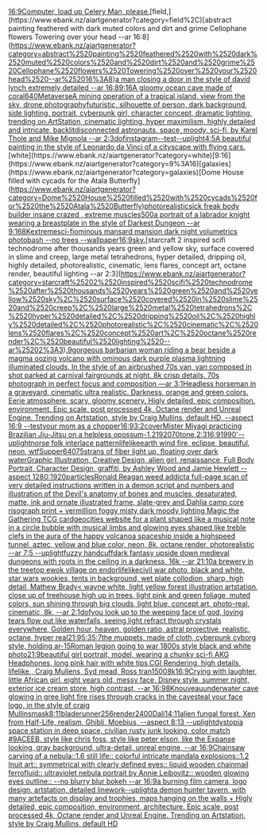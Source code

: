 [16:9](https://www.ebank.nz/aiartgenerator?category=16%3A9)[Computer, load up Celery Man, please.](https://www.ebank.nz/aiartgenerator?category=Computer%2C%2520load%2520up%2520Celery%2520Man%2C%2520please.)[field,](https://www.ebank.nz/aiartgenerator?category=field%2C)[abstract painting feathered with dark muted colors and dirt and grime Cellophane flowers Towering over your head --ar 16:8](https://www.ebank.nz/aiartgenerator?category=abstract%2520painting%2520feathered%2520with%2520dark%2520muted%2520colors%2520and%2520dirt%2520and%2520grime%2520Cellophane%2520flowers%2520Towering%2520over%2520your%2520head%2520--ar%252016%3A8)[a man closing a door in the style of david lynch extremely detailed --ar 16:8](https://www.ebank.nz/aiartgenerator?category=a%2520man%2520closing%2520a%2520door%2520in%2520the%2520style%2520of%2520david%2520lynch%2520extremely%2520detailed%2520--ar%252016%3A8)[9:16](https://www.ebank.nz/aiartgenerator?category=9%3A16)[A gloomy ocean cave made of coral](https://www.ebank.nz/aiartgenerator?category=A%2520gloomy%2520ocean%2520cave%2520made%2520of%2520coral)[640](https://www.ebank.nz/aiartgenerator?category=640)[Metaverse](https://www.ebank.nz/aiartgenerator?category=Metaverse)[A mining operation of a trapical island, view from the sky, drone photography](https://www.ebank.nz/aiartgenerator?category=A%2520mining%2520operation%2520of%2520a%2520trapical%2520island%2C%2520view%2520from%2520the%2520sky%2C%2520drone%2520photography)[futuristic, silhouette of person, dark background, side lighting, portrait, cyberpunk girl, character concept, dramatic lighting, trending on ArtStation, cinematic lighting, hyper maximilism, highly detailed and intricate, backlit](https://www.ebank.nz/aiartgenerator?category=futuristic%2C%2520silhouette%2520of%2520person%2C%2520dark%2520background%2C%2520side%2520lighting%2C%2520portrait%2C%2520cyberpunk%2520girl%2C%2520character%2520concept%2C%2520dramatic%2520lighting%2C%2520trending%2520on%2520ArtStation%2C%2520cinematic%2520lighting%2C%2520hyper%2520maximilism%2C%2520highly%2520detailed%2520and%2520intricate%2C%2520backlit)[disconnected astronauts, space, moody, sci-fi, by Karel Thole and Mike Mignola --ar 2:3](https://www.ebank.nz/aiartgenerator?category=disconnected%2520astronauts%2C%2520space%2C%2520moody%2C%2520sci-fi%2C%2520by%2520Karel%2520Thole%2520and%2520Mike%2520Mignola%2520--ar%25202%3A3)[dof](https://www.ebank.nz/aiartgenerator?category=dof)[instagram](https://www.ebank.nz/aiartgenerator?category=instagram)[--test](https://www.ebank.nz/aiartgenerator?category=--test)[--uplight](https://www.ebank.nz/aiartgenerator?category=--uplight)[4:5](https://www.ebank.nz/aiartgenerator?category=4%3A5)[A beautiful painting in the style of Leonardo da Vinci of a cityscape with flying cars.](https://www.ebank.nz/aiartgenerator?category=A%2520beautiful%2520painting%2520in%2520the%2520style%2520of%2520Leonardo%2520da%2520Vinci%2520of%2520a%2520cityscape%2520with%2520flying%2520cars.)[white](https://www.ebank.nz/aiartgenerator?category=white)[9:16](https://www.ebank.nz/aiartgenerator?category=9%3A16)[galaxies](https://www.ebank.nz/aiartgenerator?category=galaxies)[Dome House filled with cycads for the Atala Butterfly](https://www.ebank.nz/aiartgenerator?category=Dome%2520House%2520filled%2520with%2520cycads%2520for%2520the%2520Atala%2520Butterfly)[photorealistic](https://www.ebank.nz/aiartgenerator?category=photorealistic)[sick freak body builder insane crazed , extreme muscles](https://www.ebank.nz/aiartgenerator?category=sick%2520freak%2520body%2520builder%2520insane%2520crazed%2520%2C%2520extreme%2520muscles)[500](https://www.ebank.nz/aiartgenerator?category=500)[a portrait of a labrador knight wearing a breastplate in the style of Darkest Dungeon --ar 9:16](https://www.ebank.nz/aiartgenerator?category=a%2520portrait%2520of%2520a%2520labrador%2520knight%2520wearing%2520a%2520breastplate%2520in%2520the%2520style%2520of%2520Darkest%2520Dungeon%2520--ar%25209%3A16)[8K](https://www.ebank.nz/aiartgenerator?category=8K)[extreme](https://www.ebank.nz/aiartgenerator?category=extreme)[sci-fi](https://www.ebank.nz/aiartgenerator?category=sci-fi)[ominous mansard mansion dark night volumetrics photobash --no trees --wallpaper](https://www.ebank.nz/aiartgenerator?category=ominous%2520mansard%2520mansion%2520dark%2520night%2520volumetrics%2520photobash%2520--no%2520trees%2520--wallpaper)[16:9](https://www.ebank.nz/aiartgenerator?category=16%3A9)[sky.](https://www.ebank.nz/aiartgenerator?category=sky.)[starcraft 2 inspired scifi technodrome after thousands years green and yellow sky, surface covered in slime and creep, large metal tetrahedrons, hyper detailed, dripping oil, highly detailed, photorealistic, cinematic, lens flares, concept art, octane render, beautiful lighting --ar 2:3](https://www.ebank.nz/aiartgenerator?category=starcraft%25202%2520inspired%2520scifi%2520technodrome%2520after%2520thousands%2520years%2520green%2520and%2520yellow%2520sky%2C%2520surface%2520covered%2520in%2520slime%2520and%2520creep%2C%2520large%2520metal%2520tetrahedrons%2C%2520hyper%2520detailed%2C%2520dripping%2520oil%2C%2520highly%2520detailed%2C%2520photorealistic%2C%2520cinematic%2C%2520lens%2520flares%2C%2520concept%2520art%2C%2520octane%2520render%2C%2520beautiful%2520lighting%2520--ar%25202%3A3)[.9](https://www.ebank.nz/aiartgenerator?category=.9)[gorgeous barbarian woman riding a bear beside a magma oozing volcano with ominous dark purple plasma lightning illuminated clouds. In the style of an airbrushed 70s van, van composed in shot parked at carnival fairgrounds at night. 8k crisp details, 70s photograph in perfect focus and composition —ar 3:1](https://www.ebank.nz/aiartgenerator?category=gorgeous%2520barbarian%2520woman%2520riding%2520a%2520bear%2520beside%2520a%2520magma%2520oozing%2520volcano%2520with%2520ominous%2520dark%2520purple%2520plasma%2520lightning%2520illuminated%2520clouds.%2520In%2520the%2520style%2520of%2520an%2520airbrushed%252070s%2520van%2C%2520van%2520composed%2520in%2520shot%2520parked%2520at%2520carnival%2520fairgrounds%2520at%2520night.%25208k%2520crisp%2520details%2C%252070s%2520photograph%2520in%2520perfect%2520focus%2520and%2520composition%2520%E2%80%94ar%25203%3A1)[Headless horseman in a graveyard, cinematic ultra realistic. Darkness, orange and green colors. Eerie atmosphere, scary, gloomy scenery. Higly detailed, epic composition. environment. Epic scale, post processed 4k, Octane render and Unreal Engine. Trending on Artstation, style by Craig Mullins, default HD, --aspect 16:9 --test](https://www.ebank.nz/aiartgenerator?category=Headless%2520horseman%2520in%2520a%2520graveyard%2C%2520cinematic%2520ultra%2520realistic.%2520Darkness%2C%2520orange%2520and%2520green%2520colors.%2520Eerie%2520atmosphere%2C%2520scary%2C%2520gloomy%2520scenery.%2520Higly%2520detailed%2C%2520epic%2520composition.%2520environment.%2520Epic%2520scale%2C%2520post%2520processed%25204k%2C%2520Octane%2520render%2520and%2520Unreal%2520Engine.%2520Trending%2520on%2520Artstation%2C%2520style%2520by%2520Craig%2520Mullins%2C%2520default%2520HD%2C%2520--aspect%252016%3A9%2520--test)[your mom as a chopper](https://www.ebank.nz/aiartgenerator?category=your%2520mom%2520as%2520a%2520chopper)[16:9](https://www.ebank.nz/aiartgenerator?category=16%3A9)[3:2](https://www.ebank.nz/aiartgenerator?category=3%3A2)[cover](https://www.ebank.nz/aiartgenerator?category=cover)[Mister Miyagi practicing Brazilian Jiu-Jitsu on a helpless opossum](https://www.ebank.nz/aiartgenerator?category=Mister%2520Miyagi%2520practicing%2520Brazilian%2520Jiu-Jitsu%2520on%2520a%2520helpless%2520opossum)[-1.2](https://www.ebank.nz/aiartgenerator?category=-1.2)[1920](https://www.ebank.nz/aiartgenerator?category=1920)[70](https://www.ebank.nz/aiartgenerator?category=70)[tone,](https://www.ebank.nz/aiartgenerator?category=tone%2C)[2:3](https://www.ebank.nz/aiartgenerator?category=2%3A3)[16:9](https://www.ebank.nz/aiartgenerator?category=16%3A9)[1990'](https://www.ebank.nz/aiartgenerator?category=1990%27)[--uplight](https://www.ebank.nz/aiartgenerator?category=--uplight)[norse folk interlace pattern](https://www.ebank.nz/aiartgenerator?category=norse%2520folk%2520interlace%2520pattern)[lifelike](https://www.ebank.nz/aiartgenerator?category=lifelike)[earth wind fire, eclipse, beautiful, neon, wtf](https://www.ebank.nz/aiartgenerator?category=earth%2520wind%2520fire%2C%2520eclipse%2C%2520beautiful%2C%2520neon%2C%2520wtf)[Supper](https://www.ebank.nz/aiartgenerator?category=Supper)[640](https://www.ebank.nz/aiartgenerator?category=640)[75](https://www.ebank.nz/aiartgenerator?category=75)[strans of fiber light up, floating over dark water](https://www.ebank.nz/aiartgenerator?category=strans%2520of%2520fiber%2520light%2520up%2C%2520floating%2520over%2520dark%2520water)[Graphic Illustration, Creative Design, alien girl, renaissance, Full Body Portrait, Character Design, graffiti, by Ashley Wood and Jamie Hewlett --aspect 1280:1920](https://www.ebank.nz/aiartgenerator?category=Graphic%2520Illustration%2C%2520Creative%2520Design%2C%2520alien%2520girl%2C%2520renaissance%2C%2520Full%2520Body%2520Portrait%2C%2520Character%2520Design%2C%2520graffiti%2C%2520by%2520Ashley%2520Wood%2520and%2520Jamie%2520Hewlett%2520--aspect%25201280%3A1920)[particles](https://www.ebank.nz/aiartgenerator?category=particles)[Ronald Reagan weed addict](https://www.ebank.nz/aiartgenerator?category=Ronald%2520Reagan%2520weed%2520addict)[a full-page scan of very detailed instructions written in a demon script and numbers and illustration of the Devil's anatomy of bones and muscles, desaturated, matte, ink and ornate illustrated frame, slate-grey and Dahlia camp core risograph print + vermillion foggy misty dark moody lighting Magic the Gathering TCG card](https://www.ebank.nz/aiartgenerator?category=a%2520full-page%2520scan%2520of%2520very%2520detailed%2520instructions%2520written%2520in%2520a%2520demon%2520script%2520and%2520numbers%2520and%2520illustration%2520of%2520the%2520Devil%27s%2520anatomy%2520of%2520bones%2520and%2520muscles%2C%2520desaturated%2C%2520matte%2C%2520ink%2520and%2520ornate%2520illustrated%2520frame%2C%2520slate-grey%2520and%2520Dahlia%2520camp%2520core%2520risograph%2520print%2520%2B%2520vermillion%2520foggy%2520misty%2520dark%2520moody%2520lighting%2520Magic%2520the%2520Gathering%2520TCG%2520card)[geocities website for a plant shaped like a musical note in a circle bubble with musical limbs and glowing eyes shaped like treble clefs in the aura of the happy volcano](https://www.ebank.nz/aiartgenerator?category=geocities%2520website%2520for%2520a%2520plant%2520shaped%2520like%2520a%2520musical%2520note%2520in%2520a%2520circle%2520bubble%2520with%2520musical%2520limbs%2520and%2520glowing%2520eyes%2520shaped%2520like%2520treble%2520clefs%2520in%2520the%2520aura%2520of%2520the%2520happy%2520volcano)[a spaceship inside a highspeed tunnel, aztec, yellow and blue color, neon, 8k, octane render, photorealistic --ar 7:5 --uplight](https://www.ebank.nz/aiartgenerator?category=a%2520spaceship%2520inside%2520a%2520highspeed%2520tunnel%2C%2520aztec%2C%2520yellow%2520and%2520blue%2520color%2C%2520neon%2C%25208k%2C%2520octane%2520render%2C%2520photorealistic%2520--ar%25207%3A5%2520--uplight)[fuzzy handcuff](https://www.ebank.nz/aiartgenerator?category=fuzzy%2520handcuff)[dark fantasy upside down medieval dungeons with roots in the ceiling in a darkness, 16k --ar 21:10](https://www.ebank.nz/aiartgenerator?category=dark%2520fantasy%2520upside%2520down%2520medieval%2520dungeons%2520with%2520roots%2520in%2520the%2520ceiling%2520in%2520a%2520darkness%2C%252016k%2520--ar%252021%3A10)[a brewery in the treetop ewok  village on endor](https://www.ebank.nz/aiartgenerator?category=a%2520brewery%2520in%2520the%2520treetop%2520ewok%2520%2520village%2520on%2520endor)[lifelike](https://www.ebank.nz/aiartgenerator?category=lifelike)[civil war photo, black and white, star wars wookies, tents in background, wet plate collodion, sharp, high detail, Mathew Brady](https://www.ebank.nz/aiartgenerator?category=civil%2520war%2520photo%2C%2520black%2520and%2520white%2C%2520star%2520wars%2520wookies%2C%2520tents%2520in%2520background%2C%2520wet%2520plate%2520collodion%2C%2520sharp%2C%2520high%2520detail%2C%2520Mathew%2520Brady)[< wayne white, light yellow forest illustration artstation, close up of treehouse high up in trees, light pink and green foliage, muted colors, sun shining through big clouds, light blue, concept art, photo-real, cinematic, 8k, --ar 2:1](https://www.ebank.nz/aiartgenerator?category=%3C%2520wayne%2520white%2C%2520light%2520yellow%2520forest%2520illustration%2520artstation%2C%2520close%2520up%2520of%2520treehouse%2520high%2520up%2520in%2520trees%2C%2520light%2520pink%2520and%2520green%2520foliage%2C%2520muted%2520colors%2C%2520sun%2520shining%2520through%2520big%2520clouds%2C%2520light%2520blue%2C%2520concept%2520art%2C%2520photo-real%2C%2520cinematic%2C%25208k%2C%2520--ar%25202%3A1)[dof](https://www.ebank.nz/aiartgenerator?category=dof)[you look up to the weeping face of god, loving tears flow out like waterfalls, seeing light refract through crystals everywhere, Golden hour, heaven, golden ratio, astral projective, realistic, octane, hyper real](https://www.ebank.nz/aiartgenerator?category=you%2520look%2520up%2520to%2520the%2520weeping%2520face%2520of%2520god%2C%2520loving%2520tears%2520flow%2520out%2520like%2520waterfalls%2C%2520seeing%2520light%2520refract%2520through%2520crystals%2520everywhere%2C%2520Golden%2520hour%2C%2520heaven%2C%2520golden%2520ratio%2C%2520astral%2520projective%2C%2520realistic%2C%2520octane%2C%2520hyper%2520real)[21:9](https://www.ebank.nz/aiartgenerator?category=21%3A9)[5:3](https://www.ebank.nz/aiartgenerator?category=5%3A3)[5:7](https://www.ebank.nz/aiartgenerator?category=5%3A7)[the muppets, made of cloth, cyberpunk cyborg style, holding ar-15](https://www.ebank.nz/aiartgenerator?category=the%2520muppets%2C%2520made%2520of%2520cloth%2C%2520cyberpunk%2520cyborg%2520style%2C%2520holding%2520ar-15)[Roman legion going to war 1800s style black and white photo](https://www.ebank.nz/aiartgenerator?category=Roman%2520legion%2520going%2520to%2520war%25201800s%2520style%2520black%2520and%2520white%2520photo)[21:9](https://www.ebank.nz/aiartgenerator?category=21%3A9)[beautiful girl portrait,  model, wearing a chunky sci-fi AKG Headphones, long pink hair with white tips,CGI Rendering, high details, lifelike,, Craig Mullens, Syd mead, Ross tran](https://www.ebank.nz/aiartgenerator?category=beautiful%2520girl%2520portrait%2C%2520%2520model%2C%2520wearing%2520a%2520chunky%2520sci-fi%2520AKG%2520Headphones%2C%2520long%2520pink%2520hair%2520with%2520white%2520tips%2CCGI%2520Rendering%2C%2520high%2520details%2C%2520lifelike%2C%2C%2520Craig%2520Mullens%2C%2520Syd%2520mead%2C%2520Ross%2520tran)[1500](https://www.ebank.nz/aiartgenerator?category=1500)[8k](https://www.ebank.nz/aiartgenerator?category=8k)[16:9](https://www.ebank.nz/aiartgenerator?category=16%3A9)[Crying with laughter, little African girl, eight years old, messy face, Disney style, summer night, exterior ice cream store, high contrast, --ar 16:9](https://www.ebank.nz/aiartgenerator?category=Crying%2520with%2520laughter%2C%2520little%2520African%2520girl%2C%2520eight%2520years%2520old%2C%2520messy%2520face%2C%2520Disney%2520style%2C%2520summer%2520night%2C%2520exterior%2520ice%2520cream%2520store%2C%2520high%2520contrast%2C%2520--ar%252016%3A9)[8K](https://www.ebank.nz/aiartgenerator?category=8K)[nouveau](https://www.ebank.nz/aiartgenerator?category=nouveau)[underwater cave glowing in gree light fire rises through cracks in the cave](https://www.ebank.nz/aiartgenerator?category=underwater%2520cave%2520glowing%2520in%2520gree%2520light%2520fire%2520rises%2520through%2520cracks%2520in%2520the%2520cave)[steal your face  logo, in the style of craig Mullins](https://www.ebank.nz/aiartgenerator?category=steal%2520your%2520face%2520%2520logo%2C%2520in%2520the%2520style%2520of%2520craig%2520Mullins)[mask](https://www.ebank.nz/aiartgenerator?category=mask)[8:11](https://www.ebank.nz/aiartgenerator?category=8%3A11)[bladerunner](https://www.ebank.nz/aiartgenerator?category=bladerunner)[256](https://www.ebank.nz/aiartgenerator?category=256)[render](https://www.ebank.nz/aiartgenerator?category=render)[2400](https://www.ebank.nz/aiartgenerator?category=2400)[Dali](https://www.ebank.nz/aiartgenerator?category=Dali)[](https://www.ebank.nz/aiartgenerator?category=)[14:11](https://www.ebank.nz/aiartgenerator?category=14%3A11)[alien fungal forest, Xen from Half-Life, realism, Ghibli, Moebius, --aspect 8:13 --uplight](https://www.ebank.nz/aiartgenerator?category=alien%2520fungal%2520forest%2C%2520Xen%2520from%2520Half-Life%2C%2520realism%2C%2520Ghibli%2C%2520Moebius%2C%2520--aspect%25208%3A13%2520--uplight)[dystopia space station in deep space, civilian rusty junk looking, color match #9ACEEB, style like chris foss, style like peter elson, like the Expanse looking, gray background, ultra-detail, unreal engine, --ar 16:9](https://www.ebank.nz/aiartgenerator?category=dystopia%2520space%2520station%2520in%2520deep%2520space%2C%2520civilian%2520rusty%2520junk%2520looking%2C%2520color%2520match%2520%239ACEEB%2C%2520style%2520like%2520chris%2520foss%2C%2520style%2520like%2520peter%2520elson%2C%2520like%2520the%2520Expanse%2520looking%2C%2520gray%2520background%2C%2520ultra-detail%2C%2520unreal%2520engine%2C%2520--ar%252016%3A9)[Chainsaw carving of a nebula::1.6 still life:: colorful intricate mandala explosions::1.2 Inuit art:: symmetrical with clearly defined eyes:: liquid wooden chainmail ferrofluid:: ultraviolet nebula portrait by Annie Leibovitz:: wooden glowing eyes outline:: --no blurry blur bokeh --ar 16:9](https://www.ebank.nz/aiartgenerator?category=Chainsaw%2520carving%2520of%2520a%2520nebula%3A%3A1.6%2520still%2520life%3A%3A%2520colorful%2520intricate%2520mandala%2520explosions%3A%3A1.2%2520Inuit%2520art%3A%3A%2520symmetrical%2520with%2520clearly%2520defined%2520eyes%3A%3A%2520liquid%2520wooden%2520chainmail%2520ferrofluid%3A%3A%2520ultraviolet%2520nebula%2520portrait%2520by%2520Annie%2520Leibovitz%3A%3A%2520wooden%2520glowing%2520eyes%2520outline%3A%3A%2520--no%2520blurry%2520blur%2520bokeh%2520--ar%252016%3A9)[a burning film camera, logo design, artstation, detailed linework](https://www.ebank.nz/aiartgenerator?category=a%2520burning%2520film%2520camera%2C%2520logo%2520design%2C%2520artstation%2C%2520detailed%2520linework)[--uplight](https://www.ebank.nz/aiartgenerator?category=--uplight)[a demon hunter tavern, with many artefacts on display and trophies, maps hanging on the walls + Higly detailed, epic composition, environment, architecture. Epic scale, post processed 4k, Octane render and Unreal Engine. Trending on Artstation, style by Craig Mullins, default HD](https://www.ebank.nz/aiartgenerator?category=a%2520demon%2520hunter%2520tavern%2C%2520with%2520many%2520artefacts%2520on%2520display%2520and%2520trophies%2C%2520maps%2520hanging%2520on%2520the%2520walls%2520%2B%2520Higly%2520detailed%2C%2520epic%2520composition%2C%2520environment%2C%2520architecture.%2520Epic%2520scale%2C%2520post%2520processed%25204k%2C%2520Octane%2520render%2520and%2520Unreal%2520Engine.%2520Trending%2520on%2520Artstation%2C%2520style%2520by%2520Craig%2520Mullins%2C%2520default%2520HD)